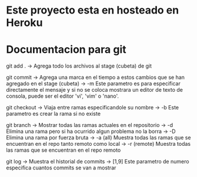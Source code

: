 # Este proyecto esta en hosteado en Heroku

# Documentacion para git

git add . -> Agrega todo los archivos al stage (cubeta) de git

git commit -> Agrega una marca en el tiempo a estos cambios que se han
                agregado en el stage (cubeta)
    -> -m Este parametro es para especificar directamente el mensaje
            y si no se coloca mostrara un editor de texto de consola,
            puede ser el editor 'vi', 'vim' o 'nano'. 

git checkout -> Viaja entre ramas especificandole su nombre
    -> -b Este parametro es crear la rama si no existe

git branch -> Mostrar todas las ramas actuales en el repositorio
    -> -d Elimina una rama pero si ha ocurrido algun problema no la borra
    -> -D Elimina una rama por fuerza bruta
    -> -a (all) Muestra todas las ramas que se encuentran en el repo tanto remoto como local
    -> -r (remote) Muestra todas las ramas que se encuentran en el repo remoto

git log -> Muestra el historial de commits
    -> [1,9] Este parametro de numero especifica cuantos commits se van a mostrar
